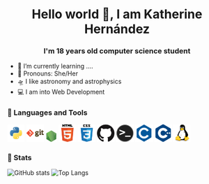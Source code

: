 <h1 align="center"> Hello world 👋, I am Katherine Hernández</h1>
<h3 align="center">I'm 18 years old computer science student</h3>

- 🌱 I’m currently learning .... 
- 🍄 Pronouns: She/Her
- 🛸 I like astronomy and astrophysics
- 💻 I am into Web Development


<div align="left">
  <h3>📌 Languages and Tools</h3>
  <img alt="Python" width="40px" src="https://raw.githubusercontent.com/github/explore/80688e429a7d4ef2fca1e82350fe8e3517d3494d/topics/python/python.png" />
  <img alt="Git" width="40px" src="https://raw.githubusercontent.com/github/explore/80688e429a7d4ef2fca1e82350fe8e3517d3494d/topics/git/git.png" />
  <img alt="Node.js" width="26px" src="https://raw.githubusercontent.com/github/explore/80688e429a7d4ef2fca1e82350fe8e3517d3494d/topics/nodejs/nodejs.png" />
  <img alt="HTML5" width="40px" src="https://raw.githubusercontent.com/github/explore/80688e429a7d4ef2fca1e82350fe8e3517d3494d/topics/html/html.png" />
  <img alt="CSS3" width="40px" src="https://raw.githubusercontent.com/github/explore/80688e429a7d4ef2fca1e82350fe8e3517d3494d/topics/css/css.png" />
  <img alt="GitHub" width="40px" src="https://raw.githubusercontent.com/github/explore/78df643247d429f6cc873026c0622819ad797942/topics/github/github.png" />
  <img alt="Terminal" width="40px" src="https://raw.githubusercontent.com/github/explore/80688e429a7d4ef2fca1e82350fe8e3517d3494d/topics/terminal/terminal.png" />  
  <img alt="C" width="40px" src="https://github.com/devicons/devicon/blob/master/icons/c/c-plain.svg" />
  <img alt="C++" width="40px" src="https://github.com/devicons/devicon/blob/master/icons/cplusplus/cplusplus-plain.svg" />
  <img alt="Linux" width="40px" src="https://github.com/devicons/devicon/blob/master/icons/linux/linux-original.svg" />
</div>

### 📝 Stats
  ![GitHub stats](https://github-readme-stats.vercel.app/api?username=Satoriowo&show_icons=true&theme=merko&rank_icon=github)
  ![Top Langs](https://github-readme-stats.vercel.app/api/top-langs/?username=Satoriowo&hide_progress=true&theme=merko)


